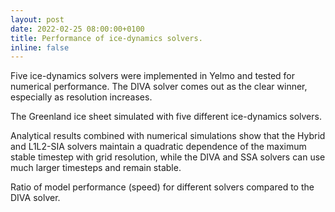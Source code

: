 ```yaml
---
layout: post
date: 2022-02-25 08:00:00+0100
title: Performance of ice-dynamics solvers.
inline: false
---
```


Five ice-dynamics solvers were implemented in Yelmo and tested for numerical performance. The DIVA solver comes out as the clear winner, especially as resolution increases.

<img class="img-fluid rounded z-depth-1" src="{{ '/assets/img/2022-02-25-solvers/Fig02_2021-12-18_solvers_topovel_GRL-8KM.png' | relative_url }}" alt="" title="GrIS simulated with different solvers"/>
<div class="caption">
    The Greenland ice sheet simulated with five different ice-dynamics solvers.
</div>

Analytical results combined with numerical simulations show that the Hybrid and L1L2-SIA solvers maintain a quadratic dependence of the maximum stable timestep with grid resolution, while the DIVA and SSA solvers can use much larger timesteps and remain stable. 

<img class="img-fluid rounded z-depth-1" src="{{ '/assets/img/2022-02-25-solvers/Fig03c_2021-12-18_solvers_speed-ratio.png' | relative_url }}" alt="" title="Speed ratio of different solvers against the DIVA solver"/>
<div class="caption">
    Ratio of model performance (speed) for different solvers compared to the DIVA solver.
</div>